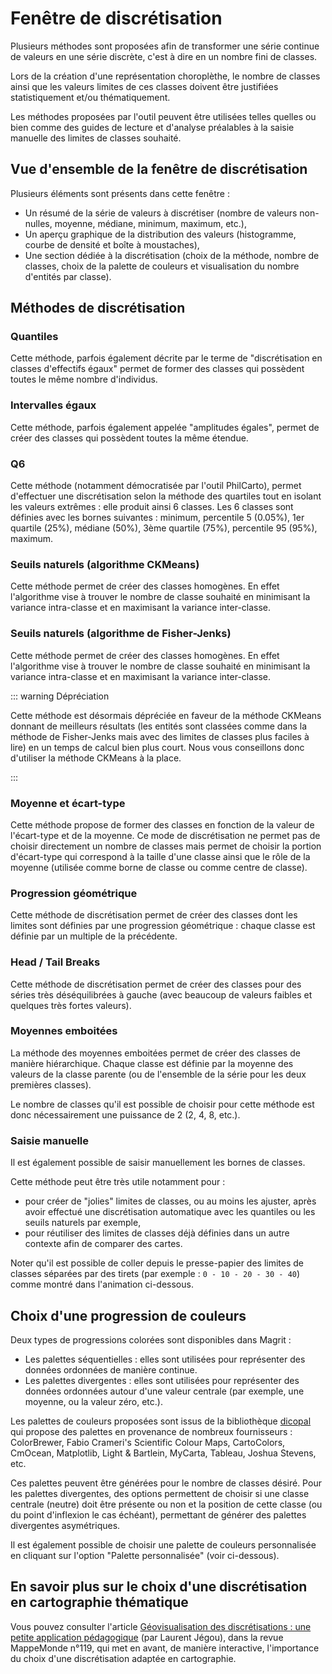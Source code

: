 # Fenêtre de discrétisation

Plusieurs méthodes sont proposées afin de transformer une série continue de valeurs en une série discrète,
c'est à dire en un nombre fini de classes.

Lors de la création d'une représentation choroplèthe, le nombre de classes ainsi que les valeurs limites
de ces classes doivent être justifiées statistiquement et/ou thématiquement.

Les méthodes proposées par l'outil peuvent être utilisées telles quelles ou bien comme des guides de lecture et d'analyse préalables à la saisie manuelle des limites de classes souhaité.

## Vue d'ensemble de la fenêtre de discrétisation

<ZoomImg
    src="/classification.png"
    alt="Fenêtre de discrétisation"
    caption="Fenêtre de discrétisation"
/>

Plusieurs éléments sont présents dans cette fenêtre :

- Un résumé de la série de valeurs à discrétiser (nombre de valeurs non-nulles, moyenne, médiane, minimum, maximum, etc.),
- Un aperçu graphique de la distribution des valeurs (histogramme, courbe de densité et boîte à moustaches),
- Une section dédiée à la discrétisation (choix de la méthode, nombre de classes, choix de la palette de couleurs et visualisation du nombre d'entités par classe).

## Méthodes de discrétisation

### Quantiles

Cette méthode, parfois également décrite par le terme de "discrétisation en classes d'effectifs égaux" permet de former des classes qui possèdent toutes le même nombre d'individus.

### Intervalles égaux

Cette méthode, parfois également appelée "amplitudes égales", permet de créer des classes qui possèdent toutes la même étendue.

### Q6

Cette méthode (notamment démocratisée par l'outil PhilCarto), permet d'effectuer une discrétisation selon la méthode des quartiles tout en isolant les valeurs extrêmes :
elle produit ainsi 6 classes.
Les 6 classes sont définies avec les bornes suivantes : minimum, percentile 5 (0.05%), 1er quartile (25%), médiane (50%), 3ème quartile (75%), percentile 95 (95%), maximum.

### Seuils naturels (algorithme CKMeans)

Cette méthode permet de créer des classes homogènes. En effet l'algorithme vise à trouver le nombre de classe souhaité en minimisant la variance intra-classe et en maximisant la variance inter-classe.

### Seuils naturels (algorithme de Fisher-Jenks)

Cette méthode permet de créer des classes homogènes. En effet l'algorithme vise à trouver le nombre de classe souhaité en minimisant la variance intra-classe et en maximisant la variance inter-classe.

::: warning Dépréciation

Cette méthode est désormais dépréciée en faveur de la méthode CKMeans donnant de meilleurs résultats
(les entités sont classées comme dans la méthode de Fisher-Jenks mais avec des limites de classes plus faciles à lire)
en un temps de calcul bien plus court. Nous vous conseillons donc d'utiliser la méthode CKMeans à la place.

:::

### Moyenne et écart-type

Cette méthode propose de former des classes en fonction de la valeur de l'écart-type et de la moyenne.
Ce mode de discrétisation ne permet pas de choisir directement un nombre de classes mais permet de choisir la portion d'écart-type
qui correspond à la taille d'une classe ainsi que le rôle de la moyenne (utilisée comme borne de classe ou comme centre de classe).

### Progression géométrique

Cette méthode de discrétisation permet de créer des classes dont les limites sont définies par une progression géométrique : chaque classe est définie par un multiple de la précédente.

### Head / Tail Breaks

Cette méthode de discrétisation permet de créer des classes pour des séries très déséquilibrées à gauche (avec beaucoup de valeurs faibles et quelques très fortes valeurs).

### Moyennes emboitées

La méthode des moyennes emboitées permet de créer des classes de manière hiérarchique. Chaque classe est définie par la moyenne des valeurs de la classe parente (ou de l'ensemble de la série pour les deux premières classes).

Le nombre de classes qu'il est possible de choisir pour cette méthode est donc nécessairement une puissance de 2 (2, 4, 8, etc.).

### Saisie manuelle

Il est également possible de saisir manuellement les bornes de classes.

Cette méthode peut être très utile notamment pour :
- pour créer de "jolies" limites de classes, ou au moins les ajuster, après avoir effectué une discrétisation automatique avec les quantiles ou les seuils naturels par exemple,
- pour réutiliser des limites de classes déjà définies dans un autre contexte afin de comparer des cartes.

Noter qu'il est possible de coller depuis le presse-papier des limites de classes séparées par des tirets (par exemple : `0 - 10 - 20 - 30 - 40`) comme montré dans l'animation ci-dessous.

<ZoomImg
    src="/paste-breaks.gif"
    alt="Saisie manuelle des limites de classes"
    caption="Saisie manuelle des limites de classes"
/>

## Choix d'une progression de couleurs

Deux types de progressions colorées sont disponibles dans Magrit :

- Les palettes séquentielles : elles sont utilisées pour représenter des données ordonnées de manière continue.
- Les palettes divergentes : elles sont utilisées pour représenter des données ordonnées autour d'une valeur centrale (par exemple, une moyenne, ou la valeur zéro, etc.).

Les palettes de couleurs proposées sont issus de la bibliothèque [dicopal](https://github.com/riatelab/dicopal.js)
qui propose des palettes en provenance de nombreux fournisseurs : ColorBrewer, Fabio Crameri's Scientific Colour Maps,
CartoColors, CmOcean, Matplotlib, Light & Bartlein, MyCarta, Tableau, Joshua Stevens, etc.

Ces palettes peuvent être générées pour le nombre de classes désiré. Pour les palettes divergentes,
des options permettent de choisir si une classe centrale (neutre) doit être présente ou non et
la position de cette classe (ou du point d'inflexion le cas échéant), permettant de générer des
palettes divergentes asymétriques.

Il est également possible de choisir une palette de couleurs personnalisée en cliquant sur l'option "Palette personnalisée" (voir ci-dessous).


<ZoomImg
    src="/classification-custom-palette.png"
    alt="Fenêtre de discrétisation avec palette personnalisée"
    caption="Fenêtre de discrétisation avec palette personnalisée"
/>


## En savoir plus sur le choix d'une discrétisation en cartographie thématique

Vous pouvez consulter l'article [Géovisualisation des discrétisations : une petite application pédagogique](http://mappemonde.mgm.fr/119geov1/) (par Laurent Jégou),
dans la revue MappeMonde n°119, qui met en avant, de manière interactive, l'importance du choix d'une discrétisation adaptée en cartographie.
